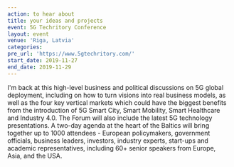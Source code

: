 ```yaml
---
action: to hear about
title: your ideas and projects
event: 5G Techritory Conference
layout: event
venue: 'Riga, Latvia'
categories:
pre_url: 'https://www.5gtechritory.com/'
start_date: 2019-11-27
end_date: 2019-11-29
---
```


I'm back at this high-level business and political discussions on 5G global deployment, including on how to turn visions into real business models, as well as the four key vertical markets which could have the biggest benefits from the introduction of 5G Smart City, Smart Mobility, Smart Healthcare and Industry 4.0. The Forum will also include the latest 5G technology presentations. A two-day agenda at the heart of the Baltics will bring together up to 1000 attendees - European policymakers, government officials, business leaders, investors, industry experts, start-ups and academic representatives, including 60+ senior speakers from Europe, Asia, and the USA.
